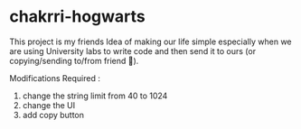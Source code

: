 # chakrri-hogwarts

This project is my friends Idea of making our life simple especially when we are using University labs to write code and then send it 
to ours (or copying/sending to/from friend 🫢).

Modifications Required :

  1. change the string limit from 40 to 1024
  2. change the UI
  3. add copy button
